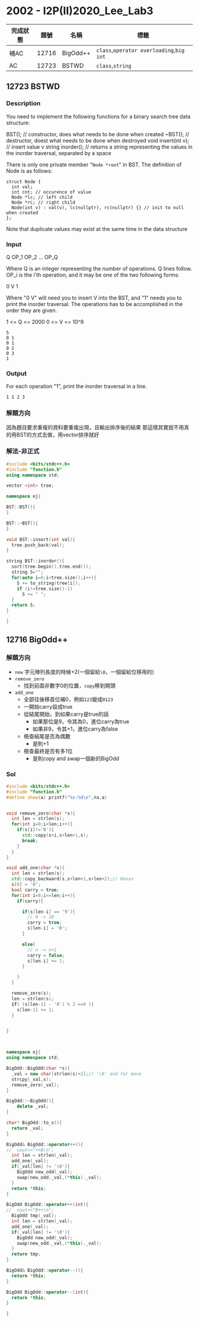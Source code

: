 # 2002 - I2P(II)2020_Lee_Lab3

| 完成狀態 | 題號  | 名稱     | 標籤                                     |
| -------- | ----- | -------- | ---------------------------------------- |
| 補AC     | 12716 | BigOdd++ | `class`,`operator overloading`,`big int` |
| AC       | 12723 | BSTWD    | `class`,`string`                         |


## 12723 BSTWD
### Description
You need to implement the following functions for a binary search tree data structure:

  BST(); // constructor, does what needs to be done when created
  ~BST();  // destructor, doest what needs to be done when destroyed
  void insert(int v); // insert value v
  string inorder(); // returns a string representing the values in the inorder traversal, separated by a space

There is only one private member "`Node *root`" in BST. The definition of Node is as follows:
```
struct Node {
  int val;
  int cnt; // occurence of value
  Node *lc; // left child
  Node *rc; // right child
  Node(int v) : val(v), lc(nullptr), rc(nullptr) {} // init to null when created
};
```
Note that duplicate values may exist at the same time in the data structure

### Input
Q
OP_1
OP_2
...
OP_Q

Where Q is an integer representing the number of operations. Q lines follow.
OP_i is the i'th operation, and it may be one of the two following forms:

0 V
1

Where "0 V" will need you to insert V into the BST, and "1" needs you to print the inorder traversal. The operations has to be accomplished in the order they are given.

1 <= Q <= 2000
0 <= V <= 10^9
```
5
0 1
0 1
0 2
0 3
1
```

### Output
For each operation "1", print the inorder traversal in a line.
```
1 1 2 3
```

### 解題方向
因為題目要求重複的資料要重複出現，且輸出排序後的結果
那這樣其實就不用真的用BST的方式去做，用vector排序就好


### 解法-非正式
```C++
#include <bits/stdc++.h>
#include "function.h"
using namespace std;

vector <int> tree;

namespace oj{

BST::BST(){
}

BST::~BST(){
}

void BST::insert(int val){
  tree.push_back(val);
}

string BST::inorder(){
  sort(tree.begin(),tree.end());
  string S="";
  for(auto i=0;i<tree.size();i++){
    S += to_string(tree[i]);
    if (i!=tree.size()-1)
      S += " ";
  }
  return S;
}

}
```



##  12716 BigOdd++

### 解題方向
+ `new` 字元陣列長度的時候+2(一個留給`\0`，一個留給位移用的)
+ `remove_zero`
  + 找到前面非數字0的位置，`copy`移到開頭
+ `add_one`
  + 全部往後移首位補0，例如`123`變成`0123`
  + 一開始carry設成true
  + 從結尾開始，到如果carry是true的話
    + 如果那位是9，令其為0，進位carry為true
    + 如果非9，令其+1，進位carry為false
  + 檢查結尾是否為偶數
    + 是則+1
  + 檢查最終是否有多1位
    + 是則copy and swap一個新的BigOdd

### Sol
```C++
#include <bits/stdc++.h>
#include "function.h"
#define show(a) printf("%s:%d\n",#a,a)


void remove_zero(char *s){
  int len = strlen(s);
  for(int i=0;i<len;i++){
    if(s[i]!='0'){
      std::copy(s+i,s+len+1,s);
      break;
    }
  }
}

void add_one(char *s){
  int len = strlen(s);
  std::copy_backward(s,s+len+1,s+len+2);// 0xxxx
  s[0] = '0';
  bool carry = true;
  for(int i=0;i<=len;i++){
    if(carry){

      if(s[len-i] == '9'){
        // 9 -> 10
        carry = true;
        s[len-i] = '0';
      }

      else{
        // n -> n+1
        carry = false;
        s[len-i] += 1;
      }

    }
  }

  remove_zero(s);
  len = strlen(s);
  if( (s[len-1] - '0') % 2 ==0 ){
    s[len-1] += 1;
  }


}



namespace oj{
using namespace std;

BigOdd::BigOdd(char *s){
  _val = new char[strlen(s)+2];// '\0' and for move
  strcpy(_val,s);
  remove_zero(_val);
}

BigOdd::~BigOdd(){
    delete _val;
}

char* BigOdd::to_s(){
  return _val;
}

BigOdd& BigOdd::operator++(){
//  cout<<"++B\n";
  int len = strlen(_val);
  add_one(_val);
  if(_val[len] != '\0'){
    BigOdd new_odd(_val);
    swap(new_odd._val,(*this)._val);
  }
  return *this;
}

BigOdd BigOdd::operator++(int){
//  cout<<"B++\n";
  BigOdd tmp(_val);
  int len = strlen(_val);
  add_one(_val);
  if(_val[len] != '\0'){
    BigOdd new_odd(_val);
    swap(new_odd._val,(*this)._val);
  }
  return tmp;
}

BigOdd& BigOdd::operator--(){
  return *this;
}

BigOdd BigOdd::operator--(int){
  return *this;
}

}
```
